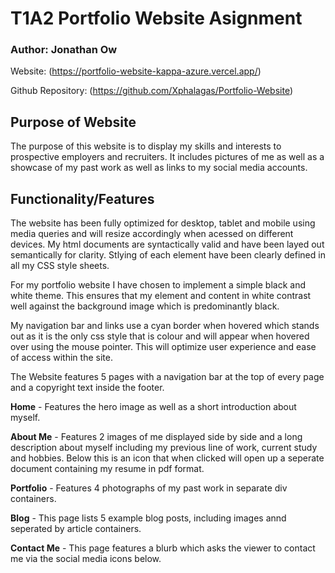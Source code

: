 # T1A2 Portfolio Website Asignment

### Author: Jonathan Ow  

Website: (https://portfolio-website-kappa-azure.vercel.app/)

Github Repository: (https://github.com/Xphalagas/Portfolio-Website)

## Purpose of Website

The purpose of this website is to display my skills and interests to prospective employers and recruiters. It includes pictures of me as well as a showcase of my past work as well as links to my social media accounts.

## Functionality/Features 

The website has been fully optimized for desktop, tablet and mobile using media queries and will resize accordingly when acessed on different devices. My html documents are syntactically valid and have been layed out semantically for clarity. Stlying of each element have been clearly defined in all my CSS style sheets.

For my portfolio website I have chosen to implement a simple black and white theme. This ensures that my element and content in white contrast well against the background image which is predominantly black. 

My navigation bar and links use a cyan border when hovered which stands out as it is the only css style that is colour and will appear when hovered over using the mouse pointer. This will optimize user experience and ease of access within the site. 

The Website features 5 pages with a navigation bar at the top of every page and a copyright text inside the footer. 

**Home** -  Features the hero image as well as a short introduction about myself. 

**About Me** - Features 2 images of me displayed side by side and a long description about myself including my previous line of work, current study and hobbies. Below this is an icon that when clicked will open up a seperate document containing my resume in pdf format.

**Portfolio** - Features 4 photographs of my past work in separate div containers. 

**Blog** - This page lists 5 example blog posts, including images annd seperated by article containers. 

**Contact Me** - This page features a blurb which asks the viewer to contact me via the social media icons below.


